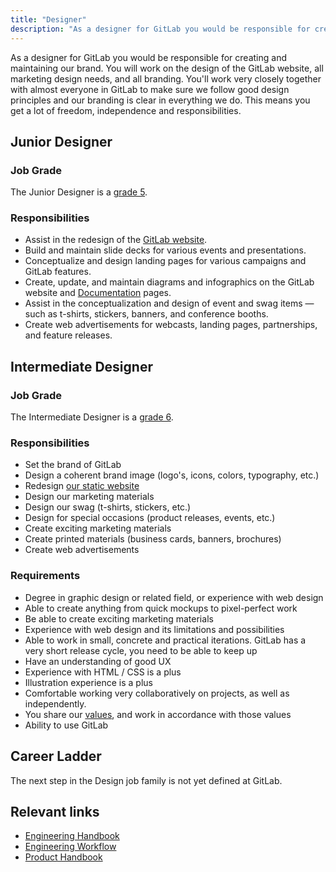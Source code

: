 ```yaml
---
title: "Designer"
description: "As a designer for GitLab you would be responsible for creating and maintaining our brand."
---
```


As a designer for GitLab you would be responsible for creating and maintaining our brand. You will work on the design of the GitLab website, all marketing design needs, and all branding. You'll work very closely together with almost everyone in GitLab to make sure we follow good design principles and our branding is clear in everything we do. This means you get a lot of freedom, independence and responsibilities.

## Junior Designer

### Job Grade

The Junior Designer is a [grade 5](/handbook/total-rewards/compensation/compensation-calculator/#gitlab-job-grades).

### Responsibilities

- Assist in the redesign of the [GitLab website](https://about.gitlab.com).
- Build and maintain slide decks for various events and presentations.
- Conceptualize and design landing pages for various campaigns and GitLab features.
- Create, update, and maintain diagrams and infographics on the GitLab website and [Documentation](https://docs.gitlab.com/) pages.
- Assist in the conceptualization and design of event and swag items — such as t-shirts, stickers, banners, and conference booths.
- Create web advertisements for webcasts, landing pages, partnerships, and feature releases.

## Intermediate Designer

### Job Grade

The Intermediate Designer is a [grade 6](/handbook/total-rewards/compensation/compensation-calculator/#gitlab-job-grades).

### Responsibilities

- Set the brand of GitLab
- Design a coherent brand image (logo's, icons, colors, typography, etc.)
- Redesign [our static website](https://about.gitlab.com)
- Design our marketing materials
- Design our swag (t-shirts, stickers, etc.)
- Design for special occasions (product releases, events, etc.)
- Create exciting marketing materials
- Create printed materials (business cards, banners, brochures)
- Create web advertisements

### Requirements

- Degree in graphic design or related field, or experience with web design
- Able to create anything from quick mockups to pixel-perfect work
- Be able to create exciting marketing materials
- Experience with web design and its limitations and possibilities
- Able to work in small, concrete and practical iterations. GitLab has a very short release cycle, you need to be able to keep up
- Have an understanding of good UX
- Experience with HTML / CSS is a plus
- Illustration experience is a plus
- Comfortable working very collaboratively on projects, as well as independently.
- You share our [values](/handbook/values/), and work in accordance with those values
- Ability to use GitLab

## Career Ladder

The next step in the Design job family is not yet defined at GitLab.

## Relevant links

- [Engineering Handbook](https://about.gitlab.com/handbook/engineering/)
- [Engineering Workflow](https://about.gitlab.com/handbook/engineering/workflow/)
- [Product Handbook](/handbook/product/)
